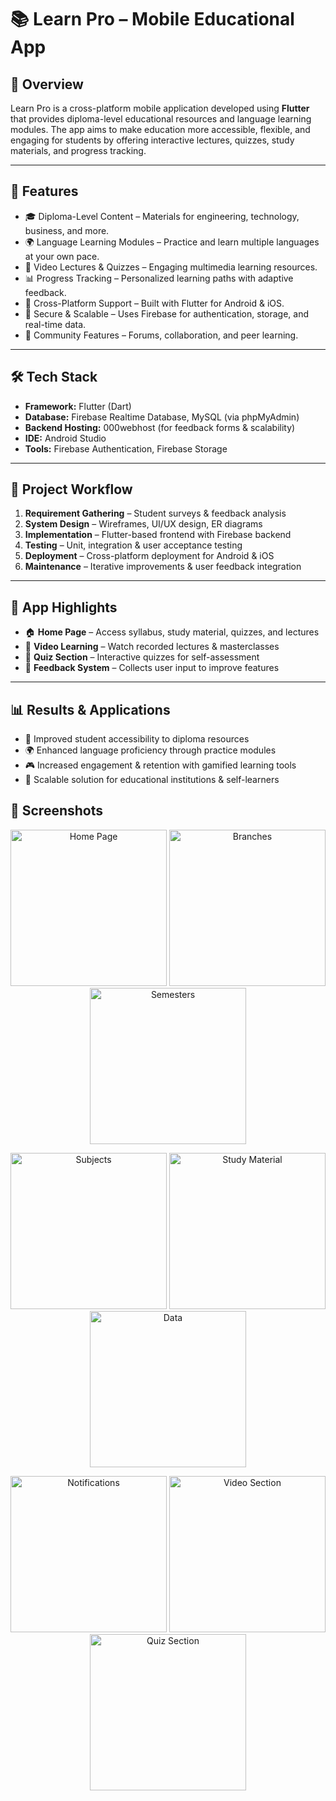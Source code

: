 # 📚 Learn Pro – Mobile Educational App

## 📌 Overview
Learn Pro is a cross-platform mobile application developed using **Flutter** that provides diploma-level educational resources and language learning modules. The app aims to make education more accessible, flexible, and engaging for students by offering interactive lectures, quizzes, study materials, and progress tracking.

---

## 🚀 Features
- 🎓 Diploma-Level Content – Materials for engineering, technology, business, and more.  
- 🌍 Language Learning Modules – Practice and learn multiple languages at your own pace.  
- 🎥 Video Lectures & Quizzes – Engaging multimedia learning resources.  
- 📊 Progress Tracking – Personalized learning paths with adaptive feedback.  
- 📱 Cross-Platform Support – Built with Flutter for Android & iOS.  
- 🔐 Secure & Scalable – Uses Firebase for authentication, storage, and real-time data.  
- 🤝 Community Features – Forums, collaboration, and peer learning.  

---

## 🛠️ Tech Stack
- **Framework:** Flutter (Dart)  
- **Database:** Firebase Realtime Database, MySQL (via phpMyAdmin)  
- **Backend Hosting:** 000webhost (for feedback forms & scalability)  
- **IDE:** Android Studio  
- **Tools:** Firebase Authentication, Firebase Storage  

---

## 📂 Project Workflow
1. **Requirement Gathering** – Student surveys & feedback analysis  
2. **System Design** – Wireframes, UI/UX design, ER diagrams  
3. **Implementation** – Flutter-based frontend with Firebase backend  
4. **Testing** – Unit, integration & user acceptance testing  
5. **Deployment** – Cross-platform deployment for Android & iOS  
6. **Maintenance** – Iterative improvements & user feedback integration  

---

## 📸 App Highlights
- 🏠 **Home Page** – Access syllabus, study material, quizzes, and lectures  
- 🎥 **Video Learning** – Watch recorded lectures & masterclasses  
- 📝 **Quiz Section** – Interactive quizzes for self-assessment  
- 💬 **Feedback System** – Collects user input to improve features  

---

## 📊 Results & Applications
- 📘 Improved student accessibility to diploma resources  
- 🌍 Enhanced language proficiency through practice modules  
- 🎮 Increased engagement & retention with gamified learning tools  
- 🏫 Scalable solution for educational institutions & self-learners

## 📸 Screenshots  

<p align="center">
  <img src="https://github.com/user-attachments/assets/fd298dc9-9136-48d5-8241-0c5bae64ec29" alt="Home Page" width="250"/>
  <img src="https://github.com/user-attachments/assets/d1bcab63-689c-45d5-b401-de02ceb1a44e" alt="Branches" width="250"/>
  <img src="https://github.com/user-attachments/assets/69619f75-4085-4d4b-8764-43d4d36f76e5" alt="Semesters" width="250"/>
</p>  

<p align="center">
  <img src="https://github.com/user-attachments/assets/51adfc89-204d-4a87-a5c1-6afe0c619440" alt="Subjects" width="250"/>
  <img src="https://github.com/user-attachments/assets/ba1c6964-68cf-4a57-a1ec-c85216fba4f0" alt="Study Material" width="250"/>
  <img src="https://github.com/user-attachments/assets/bc1c8be9-0092-4f41-8d45-7d4bec1ecc95" alt="Data" width="250"/>
</p>  

<p align="center">
  <img src="https://github.com/user-attachments/assets/b9040655-0c12-49c8-a81a-b0cdcd4f5180" alt="Notifications" width="250"/>
  <img src="https://github.com/user-attachments/assets/7e96fbd4-4fb2-4a4c-b68e-1b239eaf61ac" alt="Video Section" width="250"/>
  <img src="https://github.com/user-attachments/assets/71c43c81-8d60-4e66-a96f-c1a1d6d9ecee" alt="Quiz Section" width="250"/>
</p>
